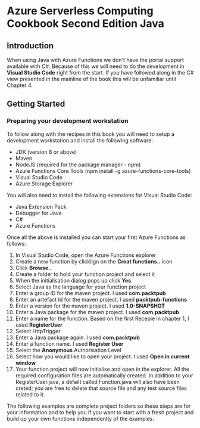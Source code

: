 # Azure Serverless Computing Cookbook Second Edition Java
## Introduction
When using Java with Azure Functions we don't have the portal support available with C#.  Because of this we will need to do the development in **Visual Studio Code** right from the start.  If you have followed along in the C# view presented in the mainline of the book this will be unfamiliar until Chapter 4.
## Getting Started
### Preparing your development workstation
To follow along with the recipes in this book you will need to setup a development workstation and install the following software:
- JDK (version 8 or above)
- Maven
- NodeJS (required for the package manager - npm)
- Azure Functions Core Tools (npm install -g azure-functions-core-tools)
- Visual Studio Code
- Azure Storage Explorer

You will also need to install the following extensions for Visual Studio Code:
- Java Extension Pack
- Debugger for Java
- C#
- Azure Functions

Once all the above is installed you can start your first Azure Functions as follows:
1. In Visual Studio Code, open the Azure Functions explorer
2. Create a new function by clicklign on the **Creat functions..** icon
3. Click **Browse..**
4. Create a folder to hold your function project and select it
5. When the initialisation dialog pops up click **Yes**
6. Select Java as the language for your function project
7. Enter a group ID for the maven project. I used **com.packtpub**
8. Enter an artefact Id for the maven project.  I used **packtpub-functions**
9. Enter a version for the maven project.  I used **1.0-SNAPSHOT**
10. Enter a Java package for the maven project.  I used **com.packtpub**
11. Enter a name for the function.  Based on the first Recepie in chapter 1, I used **RegisterUser**
12. Select HttpTrigger
13. Enter a Java package again.  I used **com.packtpub**
14. Enter a function name.  I used **Register User**
15. Select the **Anonymous** Authorisation Level
16. Select how you would like to open your project.  I used **Open in current window**
17.  Your function project will now initialise and open in the explorer.  All the required configuration files are automatically created.  In addition to your RegisterUser.java, a defailt called Function.java will also have been creted; you are free to delete that source file and any test source files related to it.

The following examples are complete project folders so these steps are for your information and to help you if you want to start with a fresh project and build up your own functions independently of the examples.
